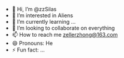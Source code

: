 - 👋 Hi, I’m @zzSilas
- 👀 I’m interested in Aliens
- 🌱 I’m currently learning ...
- 💞️ I’m looking to collaborate on everything
- 📫 How to reach me zellerzhong@163.com
- 😄 Pronouns: He
- ⚡ Fun fact: ...

<!---
zzSilas/zzSilas is a ✨ special ✨ repository because its `README.md` (this file) appears on your GitHub profile.
You can click the Preview link to take a look at your changes.
--->
